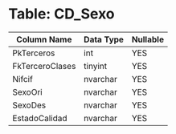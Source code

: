 # Table: CD_Sexo

| Column Name | Data Type | Nullable |
|-------------|-----------|----------|
| PkTerceros | int | YES |
| FkTerceroClases | tinyint | YES |
| Nifcif | nvarchar | YES |
| SexoOri | nvarchar | YES |
| SexoDes | nvarchar | YES |
| EstadoCalidad | nvarchar | YES |
